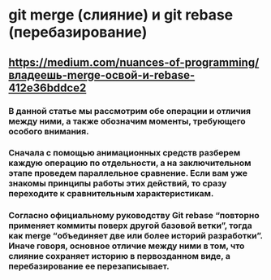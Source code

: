 # git merge (слияние) и git rebase (перебазирование)
## https://medium.com/nuances-of-programming/владеешь-merge-освой-и-rebase-412e36bddce2

### В данной статье мы рассмотрим обе операции и отличия между ними, а также обозначим моменты, требующего особого внимания.
### Сначала с помощью анимационных средств разберем каждую операцию по отдельности, а на заключительном этапе проведем параллельное сравнение. Если вам уже знакомы принципы работы этих действий, то сразу переходите к сравнительным характеристикам.
### Согласно официальному руководству Git rebase “повторно применяет коммиты поверх другой базовой ветки”, тогда как merge “объединяет две или более историй разработки”. Иначе говоря, основное отличие между ними в том, что слияние сохраняет историю в первозданном виде, а перебазирование ее перезаписывает.
